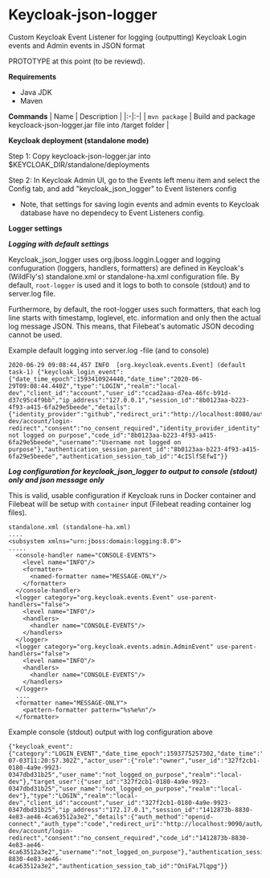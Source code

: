 # Keycloak-json-logger
Custom Keycloak Event Listener for logging (outputting) Keycloak Login events and Admin events in JSON format

PROTOTYPE at this point (to be reviewd).

**Requirements**
- Java JDK
- Maven

**Commands**
| Name | Description |
|:-|:-|
| `mvn package` | Build and package keycloack-json-logger.jar file into /target folder |

**Keycloak deployment (standalone mode)**

Step 1: Copy keycloack-json-logger.jar into $KEYCLOAK_DIR/standalone/deployments

Step 2: In Keycloak Admin UI, go to the Events left menu item and select the Config tab, and add "keycloak_json_logger" to Event listeners config
- Note, that settings for saving login events and admin events to Keycloak database have no dependecy to Event Listeners config.

**Logger settings**

***Logging with default settings***

Keycloak_json_logger uses org.jboss.loggin.Logger and logging confuguration (loggers, handlers, formatters) are defined in Keycloak's (WildFly's) standalone.xml or standalone-ha.xml configuration file. By default, `root-logger` is used and it logs to both to console (stdout) and to  server.log file.

Furthermore, by default, the root-logger uses such formatters, that each log line starts with timestamp, loglevel, etc. information and only then the actual log message JSON. This means, that Filebeat's automatic JSON decoding cannot be used.

Example default logging into server.log -file (and to console)
``` 
2020-06-29 09:08:44,457 INFO  [org.keycloak.events.Event] (default task-1) {"keycloak_login_event":{"date_time_epoch":1593410924440,"date_time":"2020-06-29T09:08:44.440Z","type":"LOGIN","realm":"local-dev","client_id":"account","user_id":"ccad2aaa-d7ea-46fc-b91d-d37c95c4f9bb","ip_address":"127.0.0.1","session_id":"8b0123aa-b223-4f93-a415-6fa29e5beede","details":{"identity_provider":"github","redirect_uri":"http://localhost:8080/auth/realms/local-dev/account/login-redirect","consent":"no_consent_required","identity_provider_identity":"Username not logged on purpose","code_id":"8b0123aa-b223-4f93-a415-6fa29e5beede","username":"Username not logged on purpose"},"authentication_session_parent_id":"8b0123aa-b223-4f93-a415-6fa29e5beede","authentication_session_tab_id":"4cISlfSEfwI"}}
```

***Log configuration for keycloak_json_logger to output to console (stdout) only and json message only***

This is valid, usable configuration if Keycloak runs in Docker container and Filebeat will be setup with `container` input (Filebeat reading container log files).
```
standalone.xml (standalone-ha.xml)
....
<subsystem xmlns="urn:jboss:domain:logging:8.0">
.....
  <console-handler name="CONSOLE-EVENTS">
    <level name="INFO"/>
    <formatter>
      <named-formatter name="MESSAGE-ONLY"/>
    </formatter>
  </console-handler>
  <logger category="org.keycloak.events.Event" use-parent-handlers="false">
    <level name="INFO"/>
    <handlers>
      <handler name="CONSOLE-EVENTS"/>
    </handlers>
  </logger>
  <logger category="org.keycloak.events.admin.AdminEvent" use-parent-handlers="false">
    <level name="INFO"/>
    <handlers>
      <handler name="CONSOLE-EVENTS"/>
    </handlers>
  </logger>
  ....
  <formatter name="MESSAGE-ONLY">
    <pattern-formatter pattern="%s%e%n"/>
  </formatter>
 ```
Example console (stdout) output with log configuration above
```
{"keycloak_event":{"category":"LOGIN_EVENT","date_time_epoch":1593775257302,"date_time":"2020-07-03T11:20:57.302Z","actor_user":{"role":"owner","user_id":"327f2cb1-0180-4a9e-9923-0347dbd31b25","user_name":"not_logged_on_purpose","realm":"local-dev"},"target_user":{"user_id":"327f2cb1-0180-4a9e-9923-0347dbd31b25","user_name":"not_logged_on_purpose","realm":"local-dev"},"type":"LOGIN","realm":"local-dev","client_id":"account","user_id":"327f2cb1-0180-4a9e-9923-0347dbd31b25","ip_address":"172.17.0.1","session_id":"1412873b-8830-4e83-ae46-4ca63512a3e2","details":{"auth_method":"openid-connect","auth_type":"code","redirect_uri":"http://localhost:9090/auth/realms/local-dev/account/login-redirect","consent":"no_consent_required","code_id":"1412873b-8830-4e83-ae46-4ca63512a3e2","username":"not_logged_on_purpose"},"authentication_session_parent_id":"1412873b-8830-4e83-ae46-4ca63512a3e2","authentication_session_tab_id":"OniFaL7lqpg"}}
```
